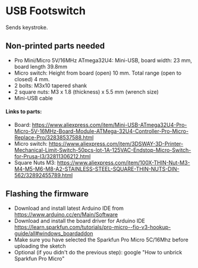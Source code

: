 # USB Footswitch

Sends keystroke. 

## Non-printed parts needed ##
- Pro Mini/Micro 5V/16MHz ATmega32U4: Mini-USB, board width: 23 mm, board length 39.8mm
- Micro switch: Height from board (open) 10 mm. Total range (open to closed) 4 mm.
- 2 bolts: M3x10 tapered shank 
- 2 square nuts: M3 x 1.8 (thickness) x 5.5 mm (wrench size)
- Mini-USB cable

#### Links to parts: ####
- Board: https://www.aliexpress.com/item/Mini-USB-ATmega32U4-Pro-Micro-5V-16MHz-Board-Module-ATMega-32U4-Controller-Pro-Micro-Replace-Pro/32838537588.html
- Micro switch: https://www.aliexpress.com/item/3DSWAY-3D-Printer-Mechanical-Limit-Switch-50pcs-lot-1A-125VAC-Endstop-Micro-Switch-for-Prusa-I3/32811306212.html
- Square Nuts M3: https://www.aliexpress.com/item/100X-THIN-Nut-M3-M4-M5-M6-M8-A2-STAINLESS-STEEL-SQUARE-THIN-NUTS-DIN-562/32892455789.html

## Flashing the firmware ##
- Download and install latest Arduino IDE from https://www.arduino.cc/en/Main/Software
- Download and install the board driver for Arduino IDE https://learn.sparkfun.com/tutorials/pro-micro--fio-v3-hookup-guide/all#windows_boardaddon
- Make sure you have selected the Sparkfun Pro Micro 5C/16Mhz before uploading the sketch 
- Optional (if you didn't do the previous step): google "How to unbrick Sparkfun Pro Micro"

